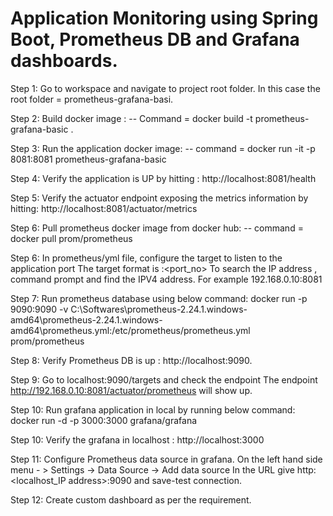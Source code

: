 # Application Monitoring using Spring Boot, Prometheus DB and Grafana dashboards.

Step 1: 
Go to workspace and navigate to project root folder.
In this case the root folder = prometheus-grafana-basi.

Step 2:
Build docker image : 
 -- Command = docker build -t prometheus-grafana-basic .
 
Step 3:
Run the application docker image:
 -- command = docker run -it -p 8081:8081 prometheus-grafana-basic
 
Step 4:
Verify the application is UP by hitting : http://localhost:8081/health

Step 5:
Verify the actuator endpoint exposing the metrics information by hitting:
http://localhost:8081/actuator/metrics

Step 6:
Pull prometheus docker image from docker hub:
 -- command = docker pull prom/prometheus
 
Step 6:
In prometheus/yml file, configure the target to listen to the application port
The target format is <localhost IP address>:<port_no>
To search the IP address , command prompt and find the IPV4 address.
For example 192.168.0.10:8081

Step 7:
Run prometheus database using below command:
   docker run -p 9090:9090 -v C:\Softwares\prometheus-2.24.1.windows-amd64\prometheus-2.24.1.windows-amd64\prometheus.yml:/etc/prometheus/prometheus.yml prom/prometheus
   
Step 8:
Verify Prometheus DB is up : http://localhost:9090.

Step 9: Go to localhost:9090/targets and check the endpoint
The endpoint http://192.168.0.10:8081/actuator/prometheus will show up.

Step 10:
Run grafana application in local by running below command:
docker run -d -p 3000:3000 grafana/grafana

Step 10:
Verify the grafana in localhost : http://localhost:3000

Step 11:
Configure Prometheus data source in grafana.
On the left hand side menu - > Settings -> Data Source -> Add data source
In the URL give http:<localhost_IP address>:9090 and save-test connection.

Step 12: Create custom dashboard as per the requirement.
